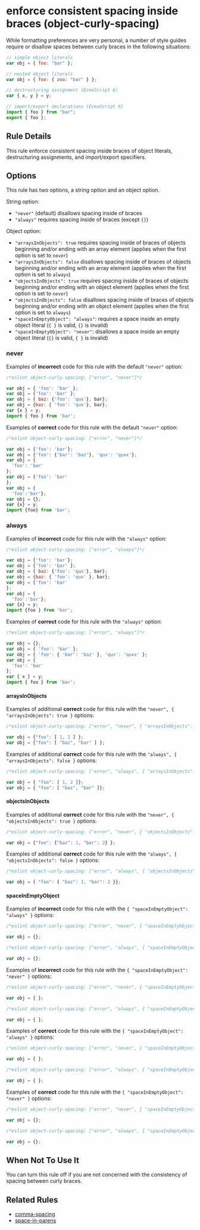 # enforce consistent spacing inside braces (object-curly-spacing)

While formatting preferences are very personal, a number of style guides require
or disallow spaces between curly braces in the following situations:

```js
// simple object literals
var obj = { foo: "bar" };

// nested object literals
var obj = { foo: { zoo: "bar" } };

// destructuring assignment (EcmaScript 6)
var { x, y } = y;

// import/export declarations (EcmaScript 6)
import { foo } from "bar";
export { foo };
```

## Rule Details

This rule enforce consistent spacing inside braces of object literals, destructuring assignments, and import/export specifiers.

## Options

This rule has two options, a string option and an object option.

String option:

* `"never"` (default) disallows spacing inside of braces
* `"always"` requires spacing inside of braces (except `{}`)

Object option:

* `"arraysInObjects": true` requires spacing inside of braces of objects beginning and/or ending with an array element (applies when the first option is set to `never`)
* `"arraysInObjects": false` disallows spacing inside of braces of objects beginning and/or ending with an array element (applies when the first option is set to `always`)
* `"objectsInObjects": true` requires spacing inside of braces of objects beginning and/or ending with an object element (applies when the first option is set to `never`)
* `"objectsInObjects": false` disallows spacing inside of braces of objects beginning and/or ending with an object element (applies when the first option is set to `always`)
* `"spaceInEmptyObject": "always"`: requires a space inside an empty object literal (`{ }` is valid, `{}` is invalid)
* `"spaceInEmptyObject": "never"`: disallows a space inside an empty object literal (`{}` is valid, `{ }` is invalid)

### never

Examples of **incorrect** code for this rule with the default `"never"` option:

```js
/*eslint object-curly-spacing: ["error", "never"]*/

var obj = { 'foo': 'bar' };
var obj = {'foo': 'bar' };
var obj = { baz: {'foo': 'qux'}, bar};
var obj = {baz: { 'foo': 'qux'}, bar};
var {x } = y;
import { foo } from 'bar';
```

Examples of **correct** code for this rule with the default `"never"` option:

```js
/*eslint object-curly-spacing: ["error", "never"]*/

var obj = {'foo': 'bar'};
var obj = {'foo': {'bar': 'baz'}, 'qux': 'quxx'};
var obj = {
  'foo': 'bar'
};
var obj = {'foo': 'bar'
};
var obj = {
  'foo':'bar'};
var obj = {};
var {x} = y;
import {foo} from 'bar';
```

### always

Examples of **incorrect** code for this rule with the `"always"` option:

```js
/*eslint object-curly-spacing: ["error", "always"]*/

var obj = {'foo': 'bar'};
var obj = {'foo': 'bar' };
var obj = { baz: {'foo': 'qux'}, bar};
var obj = {baz: { 'foo': 'qux' }, bar};
var obj = {'foo': 'bar'
};
var obj = {
  'foo':'bar'};
var {x} = y;
import {foo } from 'bar';
```

Examples of **correct** code for this rule with the `"always"` option:

```js
/*eslint object-curly-spacing: ["error", "always"]*/

var obj = {};
var obj = { 'foo': 'bar' };
var obj = { 'foo': { 'bar': 'baz' }, 'qux': 'quxx' };
var obj = {
  'foo': 'bar'
};
var { x } = y;
import { foo } from 'bar';
```

#### arraysInObjects

Examples of additional **correct** code for this rule with the `"never", { "arraysInObjects": true }` options:

```js
/*eslint object-curly-spacing: ["error", "never", { "arraysInObjects": true }]*/

var obj = {"foo": [ 1, 2 ] };
var obj = {"foo": [ "baz", "bar" ] };
```

Examples of additional **correct** code for this rule with the `"always", { "arraysInObjects": false }` options:

```js
/*eslint object-curly-spacing: ["error", "always", { "arraysInObjects": false }]*/

var obj = { "foo": [ 1, 2 ]};
var obj = { "foo": [ "baz", "bar" ]};
```


#### objectsInObjects

Examples of additional **correct** code for this rule with the `"never", { "objectsInObjects": true }` options:

```js
/*eslint object-curly-spacing: ["error", "never", { "objectsInObjects": true }]*/

var obj = {"foo": {"baz": 1, "bar": 2} };
```

Examples of additional **correct** code for this rule with the `"always", { "objectsInObjects": false }` options:

```js
/*eslint object-curly-spacing: ["error", "always", { "objectsInObjects": false }]*/

var obj = { "foo": { "baz": 1, "bar": 2 }};
```

#### spaceInEmptyObject

Examples of **incorrect** code for this rule with the `{ "spaceInEmptyObject": "always" }` options:

```js
/*eslint object-curly-spacing: ["error", "never", { "spaceInEmptyObject": "always" }]*/

var obj = {};
```

```js
/*eslint object-curly-spacing: ["error", "always", { "spaceInEmptyObject": "always" }]*/

var obj = {};
```

Examples of **incorrect** code for this rule with the `{ "spaceInEmptyObject": "never" }` options:

```js
/*eslint object-curly-spacing: ["error", "never", { "spaceInEmptyObject": "never" }]*/

var obj = { };
```

```js
/*eslint object-curly-spacing: ["error", "always", { "spaceInEmptyObject": "never" }]*/

var obj = { };
```

Examples of **correct** code for this rule with the `{ "spaceInEmptyObject": "always" }` options:

```js
/*eslint object-curly-spacing: ["error", "never", { "spaceInEmptyObject": "always" }]*/

var obj = { };
```

```js
/*eslint object-curly-spacing: ["error", "always", { "spaceInEmptyObject": "always" }]*/

var obj = { };
```

Examples of **correct** code for this rule with the `{ "spaceInEmptyObject": "never" }` options:

```js
/*eslint object-curly-spacing: ["error", "never", { "spaceInEmptyObject": "never" }]*/

var obj = {};
```

```js
/*eslint object-curly-spacing: ["error", "always", { "spaceInEmptyObject": "never" }]*/

var obj = {};
```

## When Not To Use It

You can turn this rule off if you are not concerned with the consistency of spacing between curly braces.

## Related Rules

* [comma-spacing](comma-spacing.md)
* [space-in-parens](space-in-parens.md)
